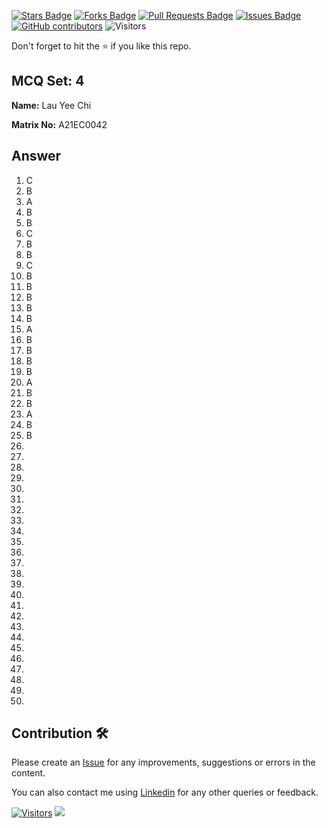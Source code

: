 <a href="https://github.com/drshahizan/HPDP/stargazers"><img src="https://img.shields.io/github/stars/drshahizan/HPDP" alt="Stars Badge"/></a>
<a href="https://github.com/drshahizan/HPDP/network/members"><img src="https://img.shields.io/github/forks/drshahizan/HPDP" alt="Forks Badge"/></a>
<a href="https://github.com/drshahizan/HPDP/pulls"><img src="https://img.shields.io/github/issues-pr/drshahizan/HPDP" alt="Pull Requests Badge"/></a>
<a href="https://github.com/drshahizan/HPDP/issues"><img src="https://img.shields.io/github/issues/drshahizan/HPDP" alt="Issues Badge"/></a>
<a href="https://github.com/drshahizan/HPDP/graphs/contributors"><img alt="GitHub contributors" src="https://img.shields.io/github/contributors/drshahizan/Python_Tutorial?color=2b9348"></a>
![Visitors](https://api.visitorbadge.io/api/visitors?path=https%3A%2F%2Fgithub.com%2Fdrshahizan%2FHPDP&labelColor=%23d9e3f0&countColor=%23697689&style=flat)

Don't forget to hit the :star: if you like this repo.

## MCQ Set: 4

**Name:** Lau Yee Chi

**Matrix No:** A21EC0042

## Answer
1. C
2. B
3. A
4. B
5. B
6. C
7. B
8. B
9. C
10. B
11. B
12. B
13. B
14. B
15. A
16. B
17. B
18. B
19. B
20. A
21. B
22. B
23. A
24. B
25. B
26.
27.
28.
29.
30.
31.
32.
33.
34.
35.
36.
37.
38.
39.
40.
41.
42.
43.
44.
45.
46.
47.
48.
49.
50.

## Contribution 🛠️
Please create an [Issue](https://github.com/drshahizan/HPDP/issues) for any improvements, suggestions or errors in the content.

You can also contact me using [Linkedin](https://www.linkedin.com/in/drshahizan/) for any other queries or feedback.

[![Visitors](https://api.visitorbadge.io/api/visitors?path=https%3A%2F%2Fgithub.com%2Fdrshahizan&labelColor=%23697689&countColor=%23555555&style=plastic)](https://visitorbadge.io/status?path=https%3A%2F%2Fgithub.com%2Fdrshahizan)
![](https://hit.yhype.me/github/profile?user_id=81284918)
